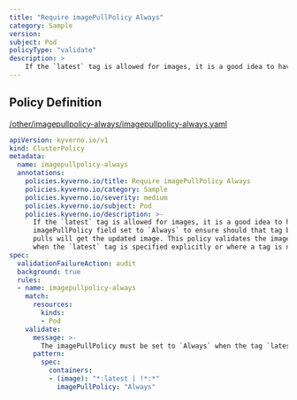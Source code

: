 ```yaml
---
title: "Require imagePullPolicy Always"
category: Sample
version: 
subject: Pod
policyType: "validate"
description: >
    If the `latest` tag is allowed for images, it is a good idea to have the imagePullPolicy field set to `Always` to ensure should that tag be overwritten that future pulls will get the updated image. This policy validates the imagePullPolicy is set to `Always` when the `latest` tag is specified explicitly or where a tag is not defined at all.
---
```


## Policy Definition
<a href="https://github.com/kyverno/policies/raw/release-1.6//other/imagepullpolicy-always/imagepullpolicy-always.yaml" target="-blank">/other/imagepullpolicy-always/imagepullpolicy-always.yaml</a>

```yaml
apiVersion: kyverno.io/v1
kind: ClusterPolicy
metadata:
  name: imagepullpolicy-always
  annotations:
    policies.kyverno.io/title: Require imagePullPolicy Always
    policies.kyverno.io/category: Sample
    policies.kyverno.io/severity: medium
    policies.kyverno.io/subject: Pod
    policies.kyverno.io/description: >-
      If the `latest` tag is allowed for images, it is a good idea to have the
      imagePullPolicy field set to `Always` to ensure should that tag be overwritten that future
      pulls will get the updated image. This policy validates the imagePullPolicy is set to `Always`
      when the `latest` tag is specified explicitly or where a tag is not defined at all.
spec:
  validationFailureAction: audit
  background: true
  rules:
  - name: imagepullpolicy-always
    match:
      resources:
        kinds:
        - Pod
    validate:
      message: >-
        The imagePullPolicy must be set to `Always` when the tag `latest` is used.
      pattern:
        spec:
          containers:
          - (image): "*:latest | !*:*"
            imagePullPolicy: "Always"
```
